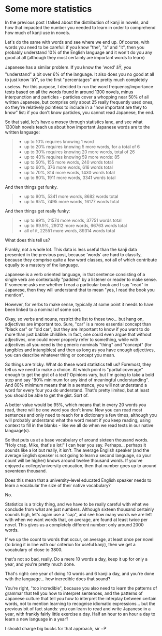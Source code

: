 # Some more statistics

In the previous post I talked about the distribution of kanji in novels, and how that impacted the number you needed to learn in order to comprehend how much of kanji use in novels.

Let's do the same with words and see where we end up. Of course, with words you need to be careful: if you know "the", "a" and "it", then you probably understand 10% of the English language and it won't do you any good at all (although they most certainly are important words to learn)

Japanese has a similar problem. If you know the 'word' ãŸ, you "understand" a bit over 6% of the language. It also does you no good at all to just know 'ãŸ', so the first "percentages" are pretty much completely useless. For this purpose, I decided to run the word frequency/importance tests based on all the words found in around 1300 novels, minus interpunction and particles - particles cover a whopping near 50% of all written Japanese, but comprise only about 25 really frequently used ones, so they're relatively pointless to include in a "how important are they to know" list: if you don't know particles, you cannot read Japanese, the end.

So that said, let's have a mosey through statistics lane, and see what 1300ish novels teach us about how important Japanese words are to the written language:
<blockquote>
<ul>
  <li>up to 10% requires knowing 1 word</li>
  <li>up to 20% requires knowing 5 more words, for a total of 6</li>
  <li>up to 30% requires knowing 20 more words, total of 26</li>
  <li>up to 40% requires knowing 59 more words: 85</li>
  <li>up to 50%, 155 more words, 240 words total</li>
  <li>up to 60%, 376 more words, 616 words total</li>
  <li>up to 70%, 814 more words, 1430 words total</li>
  <li>up to 80%, 1911 more words, 3341 words total</li>
</u>
</blockquote>
And then things get funky.
<blockquote>
<ul>
  <li>up to 90%, 5341 more words, 8682 words total</li>
  <li>up to 95%, 7495 more words, 16177 words total</li>
</u>
</blockquote>
And then things get <emph>really</emph> funky:
<blockquote>
<ul>
  <li>up to 99%, 21574 more words, 37751 words total</li>
  <li>up to 99.9%, 29012 more words, 66763 words total</li>
  <li>all of it, 22551 more words, 89314 words total</li>
</ul>
</blockquote>
What does this tell us?

Frankly, not a whole lot. This data is less useful than the kanji data presented in the previous post, because 'words' are hard to classify, because they comprise quite a few word classes, not all of which contribute equally to a mastery of the language.

Japanese is a verb oriented language, in that sentence consisting of a single verb are contextually "padded" by a listener or reader to make sense. If someone asks me whether I read a particular book and I say "read" in Japanese, then they will understand that to mean "yes, I read the book you mention".

However, for verbs to make sense, typically at some point it needs to have been linked to a nominal of some sort.

Okay, so verbs and nouns, restrict the list to those two... but hang on, adjectives are important too. Sure, "car" is a more essential concept than "black car" or "old car", but they are important to know if you want to do more than just babble childlike. In fact, one could even argue that without adjectives, one could never properly refer to something, while with adjectives all you need is the generic nominals "thing" and "concept" (for tangibles and intangibles) and then as long as you have enough adjectives, you can describe whatever thing or concept you mean.

So things are tricky. What do these word statistics tell us? Foremost, they tell us we need to make a choice. At which point is "partial coverage" enough to get the gist of a text? Opinions vary, but I'm going to take a bold step and say "80% minimum for any kind of meaningful understanding". And 80% minimum means that in a sentence, you will not understand a word for every four you do understand. That's pretty limited, but at least you should be able to get the gist. Sort of.

A better value would be 95%, which means that in every 20 words you read, there will be one word you don't know. Now you can read most sentences and only need to reach for a dictionary a few times, although you will probably understand what the word meant if you keep reading, using context to fill in the blanks - like we all do when we read texts in our native language(s).

So that puts us at a base vocabulary of around sixteen thousand words. "Holy crap, Mike, that's a lot!" I can hear you say. Perhaps... perhaps it sounds like a lot but really, it isn't. The average English speaker (and the average English speaker is not going to learn a second language, so your count will be higher) knows  around twelve thousand words. If you've enjoyed a college/university education, then that number goes up to around seventeen thousand.

Does this mean that a university-level educated English speaker needs to learn a vocabular the size of their native vocabulary?

No.

Statistics is a tricky thing, and we have to be really careful with what we conclude from what are just numbers. Although sixteen thousand certainly sounds high, let's again use a "cap", and see how many words we are left with when we want words that, on average, are found at least twice per novel. This gives us a completely different number: only around 2000 words.

If we up the count to words that occur, on average, at least once per novel (to bring it in line with our criterion for useful kanji), then we get a vocabulary of close to 3800.

that's not so bad, really. Do a mere 10 words a day, keep it up for only a year, and you're pretty much done.

That's right: one year of doing 10 words and 6 kanji a day, and you're done with the language... how incredible does that sound?

You're right, "too incredible", because you also need to learn the patterns of grammar that tell you how to interpret sentences, and the patterns of Japanese culture that tell you how to interpret the interplay between certain words, not to mention learning to recognise idiomatic expressions... but the previous bit of fact stands: you can learn to read and write Japanese in a year, with frankly fairly little exercise a day. Half an hour to an hour a day to learn a new language in a year?

I should charge big bucks for that approach, sir =P

